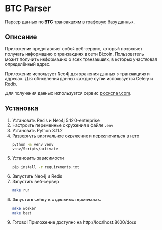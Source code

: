 # BTC Parser

Парсер данных по **BTC** транзакциям в графовую базу данных.

## Описание

Приложение представляет собой веб-сервис, который позволяет получать информацию о транзакциях в сети Bitcoin.
Пользователь может получить информацию о всех транзакциях, в которых участвовал определённый адрес.

Приложение использует Neo4j для хранения данных о транзакциях и адресах. Для обновления данных каждые сутки используется
Celery и Redis.

Для получения данных используется сервис [blockchair.com](https://blockchair.com/ru/).

## Установка

1. Установить Redis и Neo4j 5.12.0-enterprise
2. Настроить переменные окружения в файле `.env`
3. Установить Python 3.11.2
4. Развернуть виртуальное окружение и переключиться в него
    ```bash
    python -m venv venv
    venv/Scripts/activate
    ```
5. Установить зависимости
    ```bash
    pip install -r requirements.txt
    ```
6. Запустить Neo4j и Redis
7. Запустить веб-сервер
   ```bash
   make run
   ```
8. Запустить celery в отдельных терминалах:
   ```bash
   make worker
   make beat
   ```
9. Готово! Приложение доступно на http://localhost:8000/docs


